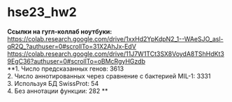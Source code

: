 # hse23_hw2  
**Ссылки на гугл-коллаб ноутбуки:**  
https://colab.research.google.com/drive/1xxHd2YpKdpN2_1--WAeSJO_asl-qR2Q_?authuser=0#scrollTo=31X2AhJx-EdV  
https://colab.research.google.com/drive/11J7W1TCt3SX8VoydA8TShHdKt39EgC36?authuser=0#scrollTo=oBMcRgyHGzdb  
**1. Число предсказанных генов: 3613   
2. Число аннотированных через сравнение с бактерией MIL-1: 3331  
3. Используя БД SwissProt: 54  
4. Без аннотации функции: 282 **
